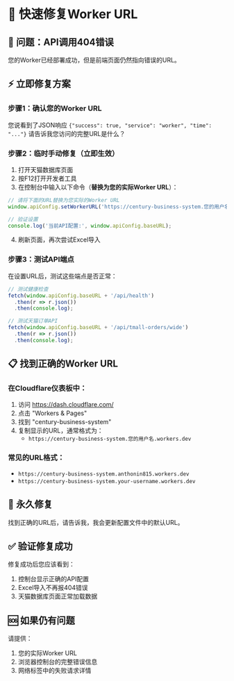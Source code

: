 # 🚀 快速修复Worker URL

## 🎯 问题：API调用404错误

您的Worker已经部署成功，但是前端页面仍然指向错误的URL。

## ⚡ 立即修复方案

### 步骤1：确认您的Worker URL
您说看到了JSON响应 `{"success": true, "service": "worker", "time": "..."}`
请告诉我您访问的完整URL是什么？

### 步骤2：临时手动修复（立即生效）
1. 打开天猫数据库页面
2. 按F12打开开发者工具
3. 在控制台中输入以下命令（**替换为您的实际Worker URL**）：

```javascript
// 请将下面的URL替换为您实际的Worker URL
window.apiConfig.setWorkerURL('https://century-business-system.您的用户名.workers.dev');

// 验证设置
console.log('当前API配置:', window.apiConfig.baseURL);
```

4. 刷新页面，再次尝试Excel导入

### 步骤3：测试API端点
在设置URL后，测试这些端点是否正常：
```javascript
// 测试健康检查
fetch(window.apiConfig.baseURL + '/api/health')
  .then(r => r.json())
  .then(console.log);

// 测试天猫订单API
fetch(window.apiConfig.baseURL + '/api/tmall-orders/wide')
  .then(r => r.json())
  .then(console.log);
```

## 📋 找到正确的Worker URL

### 在Cloudflare仪表板中：
1. 访问 https://dash.cloudflare.com/
2. 点击 "Workers & Pages"
3. 找到 "century-business-system"
4. 复制显示的URL，通常格式为：
   - `https://century-business-system.您的用户名.workers.dev`

### 常见的URL格式：
- `https://century-business-system.anthonin815.workers.dev`
- `https://century-business-system.your-username.workers.dev`

## 🔧 永久修复

找到正确的URL后，请告诉我，我会更新配置文件中的默认URL。

## ✅ 验证修复成功

修复成功后您应该看到：
1. 控制台显示正确的API配置
2. Excel导入不再报404错误
3. 天猫数据库页面正常加载数据

## 🆘 如果仍有问题

请提供：
1. 您的实际Worker URL
2. 浏览器控制台的完整错误信息
3. 网络标签中的失败请求详情
